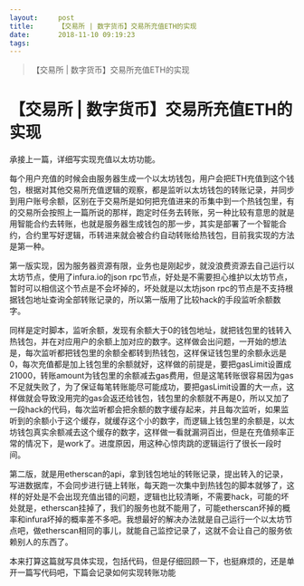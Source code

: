 ```yaml
---
layout:     post
title:      【交易所 | 数字货币】交易所充值ETH的实现
date:       2018-11-10 09:19:23
tags:
---
```


>【交易所 | 数字货币】交易所充值ETH的实现

# 【交易所 | 数字货币】交易所充值ETH的实现


承接上一篇，详细写实现充值以太坊功能。

每个用户充值的时候会由服务器生成一个以太坊钱包，用户会把ETH充值到这个钱包，根据对其他交易所充值逻辑的观察，都是监听以太坊钱包的转账记录，并同步到用户账号余额，区别在于交易所是如何把充值进来的币集中到一个热钱包里，有的交易所会按照上一篇所说的那样，跑定时任务去转账，另一种比较有意思的就是用智能合约去转账，也就是服务器生成钱包的那一步，其实是部署了一个智能合约，合约里写好逻辑，币转进来就会被合约自动转账给热钱包，目前我实现的方法是第一种。

第一版实现，因为服务器资源有限，业务也是刚起步，就没浪费资源去自己运行以太坊节点，使用了infura.io的json rpc节点，好处是不需要担心维护以太坊节点，暂时可以相信这个节点是不会坏掉的，坏处就是以太坊json rpc的节点是不支持根据钱包地址查询全部转账记录的，所以第一版用了比较hack的手段监听余额数字。

同样是定时脚本，监听余额，发现有余额大于0的钱包地址，就把钱包里的钱转入热钱包，并在对应用户的余额上加对应的数字。这样做会出问题，一开始的想法是，每次监听都把钱包里的余额全都转到热钱包，这样保证钱包里的余额永远是0，每次充值都是加上钱包里的余额就好，这样做的前提是，要把gasLimit设置成21000，转账amount为钱包里的余额减去gas费用，但是这笔转账很容易因为gas不足就失败了，为了保证每笔转账能尽可能成功，要把gasLimit设置的大一点，这样做就会导致没用完的gas会返还给钱包，钱包里的余额就不再是0，所以又加了一段hack的代码，每次监听都会把余额的数字缓存起来，并且每次监听，如果监听到的余额小于这个缓存，就缓存这个小的数字，而逻辑上钱包里的余额是，以太坊钱包真实余额减去这个缓存的数字，这样做一看就漏洞百出，但是在充值频率正常的情况下，是work了。进度原因，用这种心惊肉跳的逻辑运行了很长一段时间。

第二版，就是用etherscan的api，拿到钱包地址的转账记录，提出转入的记录，写进数据库，不会同步进行链上转账，每天跑一次集中到热钱包的脚本就够了，这样的好处是不会出现充值出错的问题，逻辑也比较清晰，不需要hack，可能的坏处就是，etherscan挂掉了，我们的服务也就不能用了，可能etherscan坏掉的概率和infura坏掉的概率差不多吧。我想最好的解决办法就是自己运行一个以太坊节点吧，做etherscan相同的事儿，就能自己监控记录了，这就不会让自己的服务依赖别人的东西了。

本来打算这篇就写具体实现，包括代码，但是仔细回顾一下，也挺麻烦的，还是单开一篇写代码吧，下篇会记录如何实现转账功能

